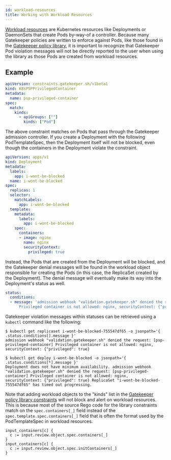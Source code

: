 ```yaml
---
id: workload-resources
title: Working with Workload Resources
---
```


[Workload resources](https://kubernetes.io/docs/concepts/workloads/) are Kubernetes resources like Deployments or DaemonSets that create Pods by-way-of a controller. Because many Gatekeeper policies are written to enforce against Pods, like those found in the [Gatekeeper policy library](https://www.github.com/open-policy-agent/gatekeeper-library), it is important to recognize that Gatekeeper Pod violation messages will not be directly reported to the user when using the library as those Pods are created from workload resources.

## Example

```yaml
apiVersion: constraints.gatekeeper.sh/v1beta1
kind: K8sPSPPrivilegedContainer
metadata:
  name: psp-privileged-container
spec:
  match:
    kinds:
      - apiGroups: [""]
        kinds: ["Pod"]
```

The above constraint matches on Pods that pass through the Gatekeeper admission controller. If you create a Deployment with the following PodTemplateSpec, then the Deployment itself will not be blocked, even though the containers in the Deployment violate the constraint.

```yaml
apiVersion: apps/v1
kind: Deployment
metadata:
  labels:
    app: i-wont-be-blocked
  name: i-wont-be-blocked
spec:
  replicas: 1
  selector:
    matchLabels:
      app: i-wont-be-blocked
  template:
    metadata:
      labels:
        app: i-wont-be-blocked
    spec:
      containers:
      - image: nginx
        name: nginx
        securityContext:
          privileged: true
```

Instead, the Pods that are created from the Deployment will be blocked, and the Gatekeeper denial messages will be found in the workload object responsible for creating the Pods (in this case, the ReplicaSet created by the Deployment). The denial message will eventually make its way into the Deployment's status as well.

```yaml
status:
  conditions:
  - message: 'admission webhook "validation.gatekeeper.sh" denied the request: [psp-privileged-container]
      Privileged container is not allowed: nginx, securityContext: {"privileged":true}'
```

Gatekeeper violation messages within statuses can be retrieved using a `kubectl` command like the following:

```shell
$ kubectl get replicaset i-wont-be-blocked-755547df65 -o jsonpath='{ .status.conditions[].message }'
admission webhook "validation.gatekeeper.sh" denied the request: [psp-privileged-container] Privileged container is not allowed: nginx, securityContext: {"privileged": true}
```

```shell
$ kubectl get deploy i-wont-be-blocked -o jsonpath='{ .status.conditions[*].message }'
Deployment does not have minimum availability. admission webhook "validation.gatekeeper.sh" denied the request: [psp-privileged-container] Privileged container is not allowed: nginx, securityContext: {"privileged": true} ReplicaSet "i-wont-be-blocked-755547df65" has timed out progressing.
```

Note that adding workload objects to the "kinds" list in the [Gatekeeper policy library constraints](https://www.github.com/open-policy-agent/gatekeeper-library) will not block and alert on workload resources. This is because most of the source Rego code for the library constraints match on the `spec.containers[_]` field instead of the `spec.template.spec.containers[_]` field that is often the format used by the PodTemplateSpec in workload resources.

```
input_containers[c] { 
  c := input.review.object.spec.containers[_] 
} 
input_containers[c] { 
  c := input.review.object.spec.initContainers[_] 
} 
``` 
